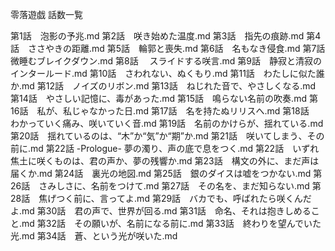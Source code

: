 零落遊戯 話数一覧

第1話　泡影の予兆.md
第2話　咲き始めた温度.md
第3話　指先の痕跡.md
第4話　ささやきの距離.md
第5話　輪郭と喪失.md
第6話　名もなき侵食.md
第7話　微睡むブレイクダウン.md
第8話 　スライドする咲言.md
第9話　静寂と清寂のインタールード.md
第10話　さわれない、ぬくもり.md
第11話　わたしに似た誰か.md
第12話　ノイズのリボン.md
第13話　ねじれた音で、やさしくなる.md
第14話　やさしい記憶に、毒があった.md
第15話　鳴らない名前の吹奏.md
第16話　私が、私じゃなかった日.md
第17話　名を持たぬリリスへ.md
第18話　わかっていく痛み、咲いていく音.md
第19話　名前のかけらが、揺れている.md
第20話　揺れているのは、“木”か“気”か“期”か.md
第21話　咲いてしまう、その前に.md
第22話 -Prologue- 夢の濁り、声の底で息をつく.md
第22話　いずれ焦土に咲くものは、君の声か、夢の残響か.md
第23話　構文の外に、まだ声は届くか.md
第24話　裏光の地図.md
第25話　銀のダイスは嘘をつかない.md
第26話　さみしさに、名前をつけて.md
第27話　その名を、まだ知らない.md
第28話　焦げつく前に、言ってよ.md
第29話　バカでも、呼ばれたら咲くんだよ.md
第30話　君の声で、世界が回る.md
第31話　命名、それは抱きしめること.md
第32話　その願いが、名前になる前に.md
第33話　終わりを望んでいた光.md
第34話　蒼、という光が咲いた.md
